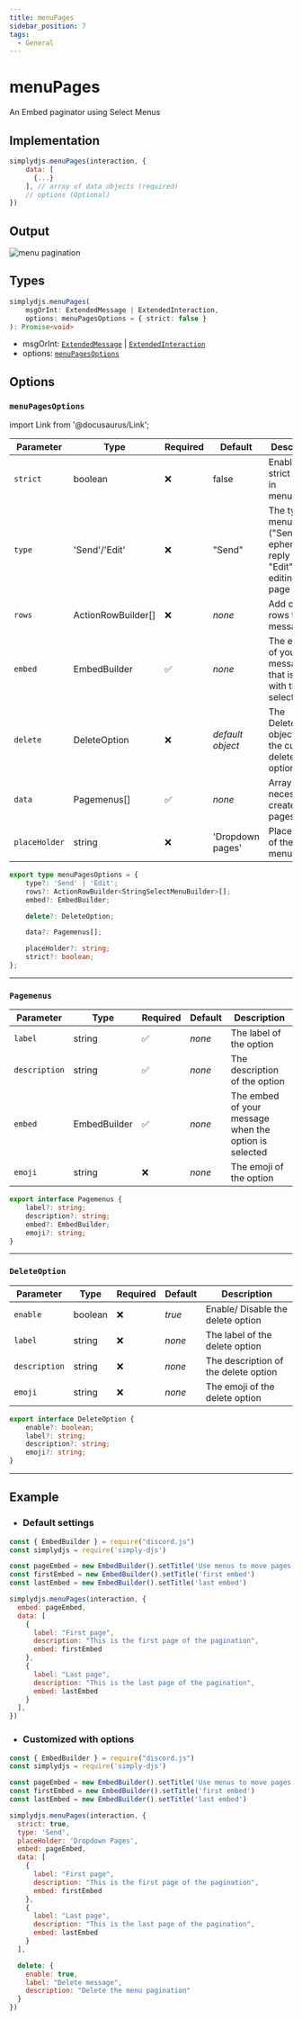 ```yaml
---
title: menuPages
sidebar_position: 7
tags:
  - General
---
```


# menuPages

An Embed paginator using Select Menus


## Implementation

```js
simplydjs.menuPages(interaction, { 
    data: [
      {...}
    ], // array of data objects (required)
    // options (Optional)
})
```

## Output

![menu pagination](https://i.postimg.cc/gk13zHmK/image.png)

## Types
```ts
simplydjs.menuPages(
	msgOrInt: ExtendedMessage | ExtendedInteraction,
	options: menuPagesOptions = { strict: false }
): Promise<void>
```

- msgOrInt: [`ExtendedMessage`](../typedef/extendedmessage.md) | [`ExtendedInteraction`](/docs/../typedef/extendedinteraction.md)
- options: [`menuPagesOptions`](#menupagesoptions)

## Options

### `menuPagesOptions`

import Link from '@docusaurus/Link';

| Parameter | Type | Required | Default    | Description |
| --------- | ----- | -------- | -------- | ---------- |
| `strict` | <Link to="https://developer.mozilla.org/en-US/docs/Web/JavaScript/Reference/Global_Objects/Boolean">boolean</Link>       | ❌ | false | Enables strict mode in menuPages |
| `type`     | <Link to="https://developer.mozilla.org/en-US/docs/Web/JavaScript/Reference/Global_Objects/String">'Send'/'Edit'</Link>   | ❌ | "Send"             | The type of menuPages. ("Send" for ephemeral reply & "Edit" for editing the page panel) |
| `rows` | <Link to="https://old.discordjs.dev/#/docs/discord.js/main/class/ActionRowBuilder">ActionRowBuilder[]</Link>       | ❌  | _none_     | Add custom rows to the message |
| `embed` | <Link to="https://old.discordjs.dev/#/docs/discord.js/main/class/EmbedBuilder">EmbedBuilder</Link>       | ✅        | _none_     | The embed of your message that is sent with the select menu |
| `delete` | <Link to="#deleteoption">DeleteOption</Link>       | ❌         | _default object_     | The DeleteOption object for the custom delete menu option |
| `data` | <Link to="#pagemenus">Pagemenus[]</Link>       | ✅        | _none_     | Array of data necessary to create the pages |
| `placeHolder` | <Link to="https://developer.mozilla.org/en-US/docs/Web/JavaScript/Reference/Global_Objects/String">string</Link> | ❌        | 'Dropdown pages'  | Placeholder of the select menu |

```ts
export type menuPagesOptions = {
	type?: 'Send' | 'Edit';
	rows?: ActionRowBuilder<StringSelectMenuBuilder>[];
	embed?: EmbedBuilder;

	delete?: DeleteOption;

	data?: Pagemenus[];

	placeHolder?: string;
	strict?: boolean;
};
```

--------------

### `Pagemenus`


| Parameter | Type | Required | Default    | Description |
| --------- | ----- | -------- | -------- | ---------- |
| `label` | <Link to="https://developer.mozilla.org/en-US/docs/Web/JavaScript/Reference/Global_Objects/String">string</Link> | ✅        | _none_  | The label of the option |
| `description` | <Link to="https://developer.mozilla.org/en-US/docs/Web/JavaScript/Reference/Global_Objects/String">string</Link>       | ✅        | _none_     | The description of the option |
| `embed` | <Link to="https://old.discordjs.dev/#/docs/discord.js/main/class/EmbedBuilder">EmbedBuilder</Link>      | ✅        | _none_     | The embed of your message when the option is selected |
| `emoji` | <Link to="https://developer.mozilla.org/en-US/docs/Web/JavaScript/Reference/Global_Objects/String">string</Link> | ❌        | _none_  | The emoji of the option |

```ts
export interface Pagemenus {
	label?: string;
	description?: string;
	embed?: EmbedBuilder;
	emoji?: string;
}
```

------------------

### `DeleteOption`


| Parameter | Type | Required | Default    | Description |
| --------- | ----- | -------- | -------- | ---------- |
| `enable`     | <Link to="https://developer.mozilla.org/en-US/docs/Web/JavaScript/Reference/Global_Objects/Boolean">boolean</Link>   | ❌        | _true_             | Enable/ Disable the delete option |
| `label` | <Link to="https://developer.mozilla.org/en-US/docs/Web/JavaScript/Reference/Global_Objects/String">string</Link> | ❌        | _none_  | The label of the delete option |
| `description` | <Link to="https://developer.mozilla.org/en-US/docs/Web/JavaScript/Reference/Global_Objects/String">string</Link>       | ❌       | _none_     | The description of the delete option |
| `emoji` | <Link to="https://developer.mozilla.org/en-US/docs/Web/JavaScript/Reference/Global_Objects/String">string</Link> | ❌        | _none_  | The emoji of the delete option |

```ts
export interface DeleteOption {
	enable?: boolean;
	label?: string;
	description?: string;
	emoji?: string;
}
```


-----------------

## Example

- ### Default settings

```js title="buttonPages.js"
const { EmbedBuilder } = require("discord.js")
const simplydjs = require('simply-djs')

const pageEmbed = new EmbedBuilder().setTitle('Use menus to move pages')
const firstEmbed = new EmbedBuilder().setTitle('first embed')
const lastEmbed = new EmbedBuilder().setTitle('last embed')

simplydjs.menuPages(interaction, { 
  embed: pageEmbed,
  data: [
    {
      label: "First page",
      description: "This is the first page of the pagination",
      embed: firstEmbed
    },
    {
      label: "Last page",
      description: "This is the last page of the pagination",
      embed: lastEmbed
    }
  ],
})
```

- ### Customized with options

```js title="buttonPages.js"
const { EmbedBuilder } = require("discord.js")
const simplydjs = require('simply-djs')

const pageEmbed = new EmbedBuilder().setTitle('Use menus to move pages')
const firstEmbed = new EmbedBuilder().setTitle('first embed')
const lastEmbed = new EmbedBuilder().setTitle('last embed')

simplydjs.menuPages(interaction, {
  strict: true,
  type: 'Send',
  placeHolder: 'Dropdown Pages',
  embed: pageEmbed,
  data: [
    {
      label: "First page",
      description: "This is the first page of the pagination",
      embed: firstEmbed
    },
    {
      label: "Last page",
      description: "This is the last page of the pagination",
      embed: lastEmbed
    }
  ],

  delete: {
    enable: true,
    label: "Delete message",
    description: "Delete the menu pagination"
  }
})
```